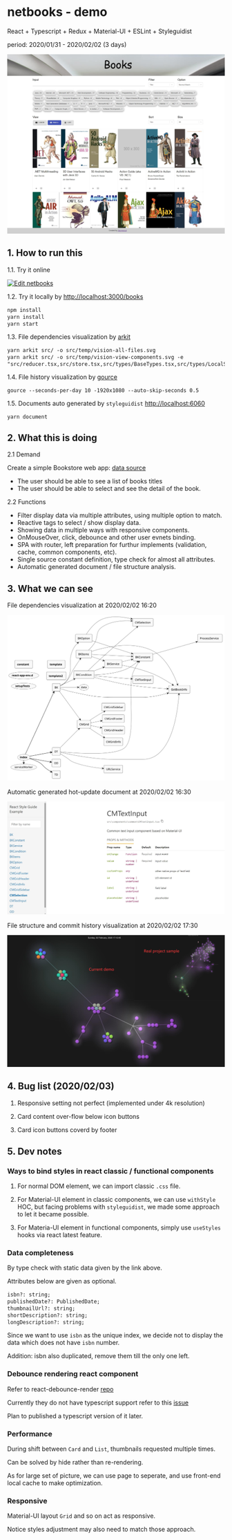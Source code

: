 # netbooks - demo

React + Typescript + Redux + Material-UI + ESLint + Styleguidist

period: 2020/01/31 - 2020/02/02 (3 days)  

![main view](https://github.com/ibarapascal/netbooks/blob/master/src/temp/screenshot-main-view-20200202162746.jpg)

## 1. How to run this  

1.1. Try it online

[![Edit netbooks](https://codesandbox.io/static/img/play-codesandbox.svg)](https://codesandbox.io/s/github/ibarapascal/netbooks/tree/master/?fontsize=14&hidenavigation=1&theme=dark)

1.2. Try it locally by [http://localhost:3000/books](http://localhost:3000/books)

```shell
npm install
yarn install
yarn start
```

1.3. File dependencies visualization by [arkit](https://github.com/dyatko/arkit)  

```shell
yarn arkit src/ -o src/temp/vision-all-files.svg
yarn arkit src/ -o src/temp/vision-view-components.svg -e "src/reducer.tsx,src/store.tsx,src/types/BaseTypes.tsx,src/types/LocalStorage.tsx"
```

1.4. File history visualization by [gource](https://github.com/acaudwell/Gource)  

```shell
gource --seconds-per-day 10 -1920x1080 --auto-skip-seconds 0.5
```

1.5. Documents auto generated by `styleguidist`  [http://localhost:6060](http://localhost:6060)

```shell
yarn document
```

## 2. What this is doing  

2.1 Demand  

Create a simple Bookstore web app: [data source](https://raw.githubusercontent.com/bvaughn/infinite-list-reflow-examples/master/books.json)  

- The user should be able to see a list of books titles  
- The user should be able to select and see the detail of the book.  

2.2 Functions  

- Filter display data via multiple attributes, using multiple option to match.  
- Reactive tags to select / show display data.  
- Showing data in multiple ways with responsive components.  
- OnMouseOver, click, debounce and other user evnets binding.  
- SPA with router, left preparation for furthur implements (validation, cache, common components, etc).  
- Single source constant definition, type check for almost all attributes.  
- Automatic generated document / file structure analysis.  

## 3. What we can see

File dependencies visualization at 2020/02/02 16:20  

![2020/02/02 16:20](https://github.com/ibarapascal/netbooks/blob/master/src/temp/vision-view-components.svg)

Automatic generated hot-update document at 2020/02/02 16:30  

![2020/02/02 16:30](https://github.com/ibarapascal/netbooks/blob/master/src/temp/screenshot-document-20200202162832.jpg)

File structure and commit history visualization at 2020/02/02 17:30  

![2020/02/02 17:30](https://github.com/ibarapascal/netbooks/blob/master/src/temp/screenshot-files-20200202172311.jpg)

## 4. Bug list (2020/02/03)  

1. Responsive setting not perfect (implemented under 4k resolution)  

2. Card content over-flow below icon buttons  

3. Card icon buttons coverd by footer  

## 5. Dev notes  

### Ways to bind styles in react classic / functional components  

1. For normal DOM element, we can import classic `.css` file.  

2. For Material-UI element in classic components, we can use `withStyle` HOC, but facing problems with `styleguidist`, we made some approach to let it became possible.  

3. For Materia-UI element in functional components, simply use `useStyles` hooks via react latest feature.  

### Data completeness  

By type check with static data given by the link above.  

Attributes below are given as optional.  

```tsx
isbn?: string;
publishedDate?: PublishedDate;
thumbnailUrl?: string;
shortDescription?: string;
longDescription?: string;
```

Since we want to use `isbn` as the unique index, we decide not to display the data which does not have `isbn` number.  

Addition: isbn also duplicated, remove them till the only one left.  

### Debounce rendering react component

Refer to react-debounce-render [repo](https://github.com/podefr/react-debounce-render)

Currently they do not have typescript support refer to this [issue](https://github.com/podefr/react-debounce-render/issues/14)  

Plan to published a typescript version of it later.  

### Performance

During shift between `Card` and `List`, thumbnails requested multiple times.  

Can be solved by hide rather than re-rendering.  

As for large set of picture, we can use page to seperate, and use front-end local cache to make optimization.  

### Responsive

Material-UI layout `Grid` and so on act as responsive.  

Notice styles adjustment may also need to match those approach.  
